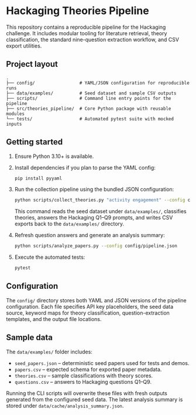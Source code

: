 # Hackaging Theories Pipeline

This repository contains a reproducible pipeline for the Hackaging challenge. It
includes modular tooling for literature retrieval, theory classification, the
standard nine-question extraction workflow, and CSV export utilities.

## Project layout

```
.
├── config/                 # YAML/JSON configuration for reproducible runs
├── data/examples/          # Seed dataset and sample CSV outputs
├── scripts/                # Command line entry points for the pipeline
├── src/theories_pipeline/  # Core Python package with reusable modules
└── tests/                  # Automated pytest suite with mocked inputs
```

## Getting started

1. Ensure Python 3.10+ is available.
2. Install dependencies if you plan to parse the YAML config:

   ```bash
   pip install pyyaml
   ```

3. Run the collection pipeline using the bundled JSON configuration:

   ```bash
   python scripts/collect_theories.py "activity engagement" --config config/pipeline.json
   ```

   This command reads the seed dataset under `data/examples/`, classifies
   theories, answers the Hackaging Q1–Q9 prompts, and writes CSV exports back to
   the `data/examples/` directory.

4. Refresh question answers and generate an analysis summary:

   ```bash
   python scripts/analyze_papers.py --config config/pipeline.json
   ```

5. Execute the automated tests:

   ```bash
   pytest
   ```

## Configuration

The `config/` directory stores both YAML and JSON versions of the pipeline
configuration. Each file specifies API key placeholders, the seed data source,
keyword maps for theory classification, question-extraction templates, and the
output file locations.

## Sample data

The `data/examples/` folder includes:

- `seed_papers.json` – deterministic seed papers used for tests and demos.
- `papers.csv` – expected schema for exported paper metadata.
- `theories.csv` – sample classifications with theory scores.
- `questions.csv` – answers to Hackaging questions Q1–Q9.

Running the CLI scripts will overwrite these files with fresh outputs generated
from the configured seed data. The latest analysis summary is stored under
`data/cache/analysis_summary.json`.
